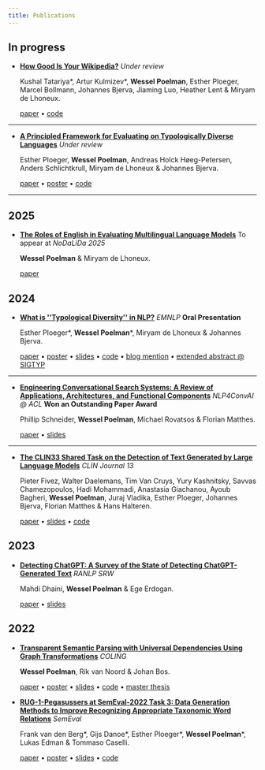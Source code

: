 ```yaml
---
title: Publications
---
```


## In progress

* [**How Good Is Your Wikipedia?**](https://arxiv.org/abs/2411.05527) *Under review*

  Kushal Tatariya*, Artur Kulmizev*, **Wessel Poelman**, Esther Ploeger, Marcel Bollmann, Johannes Bjerva, Jiaming Luo, Heather Lent & Miryam de Lhoneux.

  [paper](https://arxiv.org/abs/2411.05527) • [code](https://github.com/akulmizev/Wikipedia_Quality_Estimation)

---
  
* [**A Principled Framework for Evaluating on Typologically Diverse Languages**](https://arxiv.org/abs/2407.05022) *Under review*

    Esther Ploeger, **Wessel Poelman**, Andreas Holck Høeg-Petersen, Anders Schlichtkrull, Miryam de Lhoneux & Johannes Bjerva.

    [paper](https://arxiv.org/abs/2407.05022) • [poster](/data/clin_2024_poster.pdf) • [code](https://github.com/esther2000/typdiv-sampling)
---

## 2025

* [**The Roles of English in Evaluating Multilingual Language Models**](https://arxiv.org/abs/2412.08392) To appear at *NoDaLiDa 2025*

    **Wessel Poelman** & Miryam de Lhoneux.

    [paper](https://arxiv.org/abs/2412.08392)


## 2024

* [**What is ''Typological Diversity'' in NLP?**](https://aclanthology.org/2024.emnlp-main.326/) *EMNLP* **Oral Presentation**

    Esther Ploeger*, **Wessel Poelman***, Miryam de Lhoneux & Johannes Bjerva.
    
    [paper](https://aclanthology.org/2024.emnlp-main.326/) • [poster](/data/emnlp_2024_poster.pdf) • [slides](/data/emnlp_2024_slides.pdf) • [code](https://github.com/WPoelman/typ-div-survey) • [blog mention](https://medium.com/@jlibovicky/highlights-from-machine-translation-and-multilinguality-in-february-2024-5b11d183e6ac) • [extended abstract @ SIGTYP](https://aclanthology.org/2024.sigtyp-1.10/)
---

* [**Engineering Conversational Search Systems: A Review of Applications, Architectures, and Functional Components**](https://aclanthology.org/2024.nlp4convai-1.5/) *NLP4ConvAI @ ACL* **Won an Outstanding Paper Award**

    Phillip Schneider, **Wessel Poelman**, Michael Rovatsos & Florian Matthes.

    [paper](https://aclanthology.org/2024.nlp4convai-1.5/) • [slides](/data/nlp4convai_2024_slides.pdf)

---

* [**The CLIN33 Shared Task on the Detection of Text Generated by Large Language Models**](https://clinjournal.org/clinj/article/view/182) *CLIN Journal 13*

    Pieter Fivez, Walter Daelemans, Tim Van Cruys, Yury Kashnitsky, Savvas Chamezopoulos, Hadi Mohammadi, Anastasia Giachanou, Ayoub Bagheri, **Wessel Poelman**, Juraj Vladika, Esther Ploeger, Johannes Bjerva, Florian Matthes & Hans Halteren.

    [paper](https://clinjournal.org/clinj/article/view/182) • [slides](/data/clin_2023_slides.pdf) • [code](https://github.com/WPoelman/DetecTUM)

## 2023    
    
* [**Detecting ChatGPT: A Survey of the State of Detecting ChatGPT-Generated Text**](https://aclanthology.org/2023.ranlp-stud.1/) *RANLP SRW*

    Mahdi Dhaini, **Wessel Poelman** & Ege Erdogan.
    
    [paper](https://aclanthology.org/2023.ranlp-stud.1/) • [slides](/data/ranlp_srw_2023_slides.pdf)

## 2022
* [**Transparent Semantic Parsing with Universal Dependencies Using Graph Transformations**](https://aclanthology.org/2022.coling-1.367/) *COLING*

    **Wessel Poelman**, Rik van Noord & Johan Bos.

    [paper](https://aclanthology.org/2022.coling-1.367/) • [poster](/data/coling_2022_poster.pdf) • [slides](/data/coling_2022_slides.pdf) • [code](https://github.com/WPoelman/ud-boxer) • [master thesis](/data/poelman_thesis_mis.pdf)
    
* [**RUG-1-Pegasussers at SemEval-2022 Task 3: Data Generation Methods to Improve Recognizing Appropriate Taxonomic Word Relations**](https://aclanthology.org/2022.semeval-1.31/) *SemEval*

    Frank van den Berg*, Gijs Danoe*, Esther Ploeger*, **Wessel Poelman***, Lukas Edman & Tommaso Caselli.

    [paper](https://aclanthology.org/2022.semeval-1.31/) • [poster](/data/semeval_2022_poster.pdf) • [slides](/data/semeval_2022_slides.pdf) • [code](https://github.com/WPoelman/shared-task)
